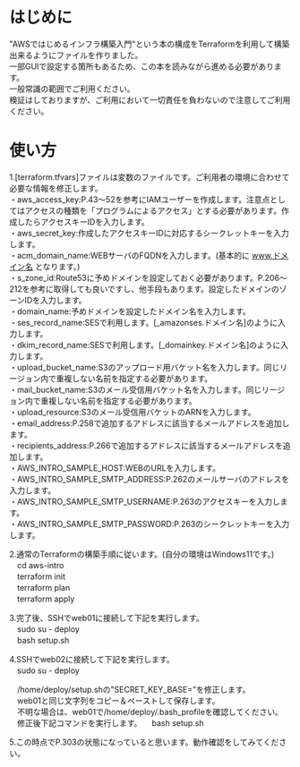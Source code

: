 # はじめに 
"AWSではじめるインフラ構築入門"という本の構成をTerraformを利用して構築出来るようにファイルを作りました。  
一部GUIで設定する箇所もあるため、この本を読みながら進める必要があります。  
一般常識の範囲でご利用ください。  
検証はしておりますが、ご利用において一切責任を負わないので注意してご利用ください。  


# 使い方 
1.[terraform.tfvars]ファイルは変数のファイルです。ご利用者の環境に合わせて必要な情報を修正します。  
・aws_access_key:P.43～52を参考にIAMユーザーを作成します。注意点としてはアクセスの種類を「プログラムによるアクセス」とする必要があります。作成したらアクセスキーIDを入力します。  
・aws_secret_key:作成したアクセスキーIDに対応するシークレットキーを入力します。  
・acm_domain_name:WEBサーバのFQDNを入力します。(基本的に www.ドメイン名 となります。)  
・s_zone_id:Route53に予めドメインを設定しておく必要があります。P.206～212を参考に取得しても良いですし、他手段もあります。設定したドメインのゾーンIDを入力します。  
・domain_name:予めドメインを設定したドメイン名を入力します。  
・ses_record_name:SESで利用します。[_amazonses.ドメイン名]のように入力します。  
・dkim_record_name:SESで利用します。[_domainkey.ドメイン名]のように入力します。  
・upload_bucket_name:S3のアップロード用バケット名を入力します。同じリージョン内で重複しない名前を指定する必要があります。  
・mail_bucket_name:S3のメール受信用バケット名を入力します。同じリージョン内で重複しない名前を指定する必要があります。  
・upload_resource:S3のメール受信用バケットのARNを入力します。  
・email_address:P.258で追加するアドレスに該当するメールアドレスを追加します。  
・recipients_address:P.266で追加するアドレスに該当するメールアドレスを追加します。  
・AWS_INTRO_SAMPLE_HOST:WEBのURLを入力します。  
・AWS_INTRO_SAMPLE_SMTP_ADDRESS:P.262のメールサーバのアドレスを入力します。  
・AWS_INTRO_SAMPLE_SMTP_USERNAME:P.263のアクセスキーを入力します。  
・AWS_INTRO_SAMPLE_SMTP_PASSWORD:P.263のシークレットキーを入力します。  
  
2.通常のTerraformの構築手順に従います。(自分の環境はWindows11です。)  
　cd aws-intro  
　terraform init  
　terraform plan  
　terraform apply  
  
3.完了後、SSHでweb01に接続して下記を実行します。  
　sudo su - deploy  
　bash setup.sh  
  
4.SSHでweb02に接続して下記を実行します。  
　sudo su - deploy  

　/home/deploy/setup.shの"SECRET_KEY_BASE="を修正します。  
　web01と同じ文字列をコピー＆ペーストして保存します。  
　不明な場合は、web01で/home/deploy/.bash_profileを確認してください。  
　修正後下記コマンドを実行します。
　bash setup.sh  
  
5.この時点でP.303の状態になっていると思います。動作確認をしてみてください。  
